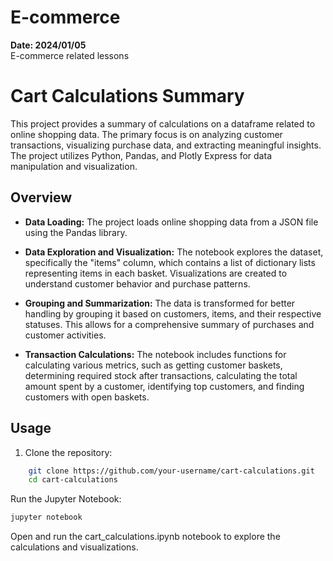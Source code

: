 # E-commerce
**Date: 2024/01/05**
<br>
E-commerce related lessons
# Cart Calculations Summary


This project provides a summary of calculations on a dataframe related to online shopping data. The primary focus is on analyzing customer transactions, visualizing purchase data, and extracting meaningful insights. The project utilizes Python, Pandas, and Plotly Express for data manipulation and visualization.

## Overview

- **Data Loading:** The project loads online shopping data from a JSON file using the Pandas library.

- **Data Exploration and Visualization:** The notebook explores the dataset, specifically the "items" column, which contains a list of dictionary lists representing items in each basket. Visualizations are created to understand customer behavior and purchase patterns.

- **Grouping and Summarization:** The data is transformed for better handling by grouping it based on customers, items, and their respective statuses. This allows for a comprehensive summary of purchases and customer activities.

- **Transaction Calculations:** The notebook includes functions for calculating various metrics, such as getting customer baskets, determining required stock after transactions, calculating the total amount spent by a customer, identifying top customers, and finding customers with open baskets.

## Usage

1. Clone the repository:

```bash
    git clone https://github.com/your-username/cart-calculations.git
    cd cart-calculations
```
Run the Jupyter Notebook:

```bash
jupyter notebook
```
Open and run the cart_calculations.ipynb notebook to explore the calculations and visualizations.
